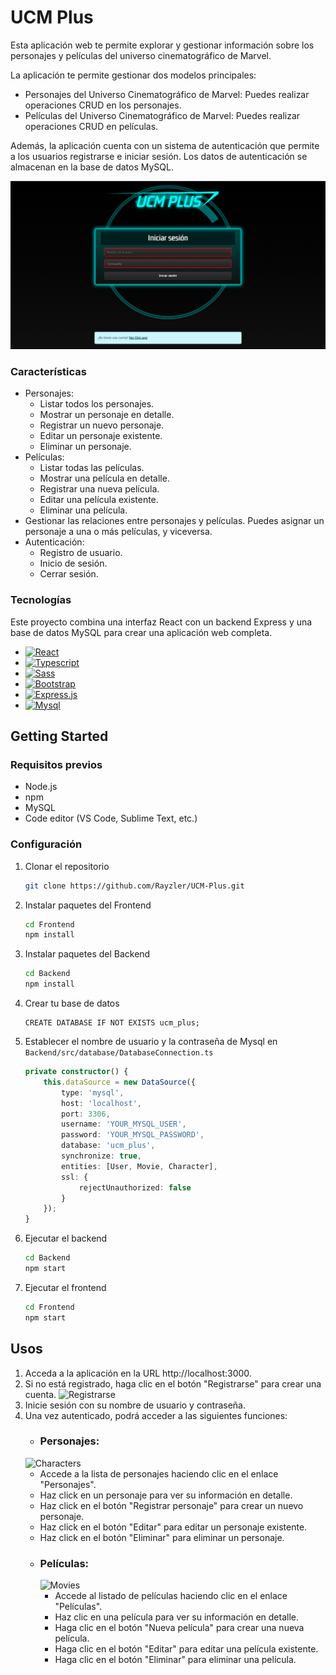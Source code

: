 <!-- ABOUT THE PROJECT -->
# UCM Plus

Esta aplicación web te permite explorar y gestionar información sobre los personajes y películas del universo cinematográfico de Marvel.

La aplicación te permite gestionar dos modelos principales:

* Personajes del Universo Cinematográfico de Marvel: Puedes realizar operaciones CRUD en los personajes.
* Películas del Universo Cinematográfico de Marvel: Puedes realizar operaciones CRUD en películas.

Además, la aplicación cuenta con un sistema de autenticación que permite a los usuarios registrarse e iniciar sesión. Los datos de autenticación se almacenan en la base de datos MySQL.

![Login](./images/login.png)

### Características

* Personajes:
    * Listar todos los personajes.
    * Mostrar un personaje en detalle.
    * Registrar un nuevo personaje.
    * Editar un personaje existente.
    * Eliminar un personaje.
* Películas:
    * Listar todas las películas.
    * Mostrar una película en detalle.
    * Registrar una nueva película.
    * Editar una película existente.
    * Eliminar una película.
* Gestionar las relaciones entre personajes y películas. Puedes asignar un personaje a una o más películas, y viceversa.
* Autenticación:
    * Registro de usuario.
    * Inicio de sesión.
    * Cerrar sesión.

### Tecnologías

Este proyecto combina una interfaz React con un backend Express y una base de datos MySQL para crear una aplicación web completa.

* [![React][React.js]][React-url]
* [![Typescript][Typescript.io]][Typescript-url]
* [![Sass][Sass.io]][Sass-url]
* [![Bootstrap][Bootstrap.com]][Bootstrap-url]
* [![Express.js][Express.js]][Express-url]
* [![Mysql][Mysql.io]][Mysql-url]

<!-- GETTING STARTED -->
## Getting Started

### Requisitos previos

* Node.js
* npm
* MySQL
* Code editor (VS Code, Sublime Text, etc.)

### Configuración

1. Clonar el repositorio
   ```sh
   git clone https://github.com/Rayzler/UCM-Plus.git
   ```
2. Instalar paquetes del Frontend
   ```sh
   cd Frontend
   npm install
   ```
3. Instalar paquetes del Backend
   ```sh
   cd Backend
   npm install
   ```
4. Crear tu base de datos
   ```mysql
   CREATE DATABASE IF NOT EXISTS ucm_plus;
   ```
5. Establecer el nombre de usuario y la contraseña de Mysql en `Backend/src/database/DatabaseConnection.ts`
    ```ts
    private constructor() {
        this.dataSource = new DataSource({
            type: 'mysql',
            host: 'localhost',
            port: 3306,
            username: 'YOUR_MYSQL_USER',
            password: 'YOUR_MYSQL_PASSWORD',
            database: 'ucm_plus',
            synchronize: true,
            entities: [User, Movie, Character],
            ssl: {
                rejectUnauthorized: false
            }
        });
    }
   ```
6. Ejecutar el backend
    ```sh
   cd Backend
   npm start
    ```
7. Ejecutar el frontend
    ```sh
   cd Frontend
   npm start
    ```

<!-- USAGE EXAMPLES -->
## Usos

1. Acceda a la aplicación en la URL http://localhost:3000.
2. Si no está registrado, haga clic en el botón "Registrarse" para crear una cuenta.
   ![Registrarse](./images/register.png)
3. Inicie sesión con su nombre de usuario y contraseña.
4. Una vez autenticado, podrá acceder a las siguientes funciones:
    * ### Personajes:
     ![Characters](./images/Characters.png)
     * Accede a la lista de personajes haciendo clic en el enlace "Personajes".
     * Haz click en un personaje para ver su información en detalle.
     * Haz click en el botón "Registrar personaje" para crear un nuevo personaje.
     * Haz click en el botón "Editar" para editar un personaje existente.
     * Haz click en el botón "Eliminar" para eliminar un personaje.
   * ### Películas:
     ![Movies](./images/movies.png)
     * Accede al listado de películas haciendo clic en el enlace "Películas".
     * Haz clic en una película para ver su información en detalle.
     * Haga clic en el botón "Nueva película" para crear una nueva película.
     * Haga clic en el botón "Editar" para editar una película existente.
     * Haga clic en el botón "Eliminar" para eliminar una película.

<!-- MARKDOWN LINKS & IMAGES -->
[React.js]: https://img.shields.io/badge/React-20232A?style=for-the-badge&logo=react&logoColor=61DAFB
[React-url]: https://reactjs.org/
[Express.js]: https://img.shields.io/badge/express.js-222222?style=for-the-badge&logo=express&logoColor=green
[Express-url]: https://expressjs.com
[Bootstrap.com]: https://img.shields.io/badge/Bootstrap-563D7C?style=for-the-badge&logo=bootstrap&logoColor=white
[Bootstrap-url]: https://getbootstrap.com
[Mysql.io]: https://img.shields.io/badge/MySQL-2596be?style=for-the-badge&logo=mysql&logoColor=white
[Mysql-url]: https://www.mysql.com
[Typescript.io]: https://img.shields.io/badge/Typescript-2596be?style=for-the-badge&logo=typescript&logoColor=white
[Typescript-url]: https://www.typescriptlang.org
[Sass.io]: https://img.shields.io/badge/sass-FFFFFF?style=for-the-badge&logo=sass&logoColor=cc649b
[Sass-url]: https://sass-lang.com
